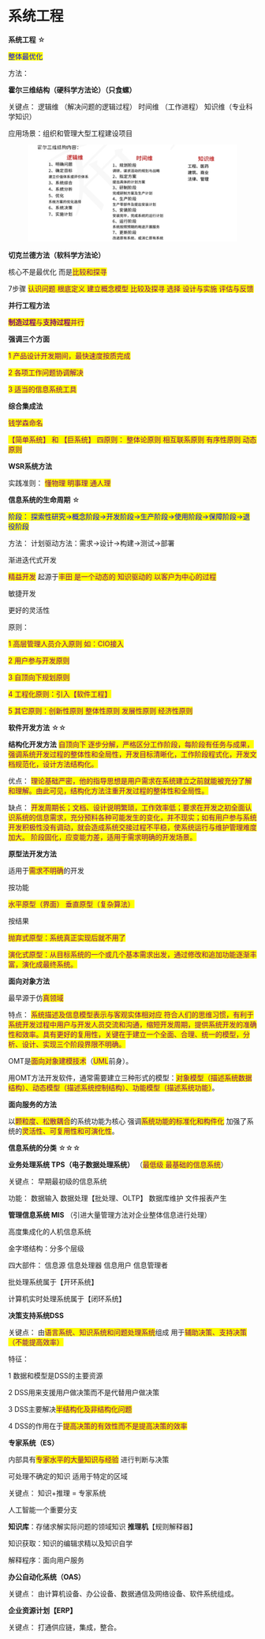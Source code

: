 # 系统工程

**系统工程** ☆&#x20;

<mark style="color:blue;">整体最优化</mark>

方法：

**霍尔三维结构（硬科学方法论）（只食螺）**

&#x20;关键点： 逻辑维 （解决问题的逻辑过程） 时间维 （工作进程） 知识维（专业科学知识）

应用场景：组织和管理大型工程建设项目

<figure><img src="../.gitbook/assets/1.png" alt=""><figcaption></figcaption></figure>

**切克兰德方法（软科学方法论）**&#x20;

核心不是最优化 而是<mark style="color:purple;">比较和探寻</mark>

7步骤 <mark style="color:purple;">认识问题 根底定义 建立概念模型 比较及探寻 选择 设计与实施 评估与反馈</mark>

**并行工程方法**&#x20;

<mark style="color:purple;">**制造过程**</mark><mark style="color:purple;">与</mark><mark style="color:purple;">**支持过程**</mark><mark style="color:purple;">并行</mark>&#x20;

**强调三个方面**&#x20;

<mark style="color:purple;">1 产品设计开发期间，最快速度按质完成</mark>&#x20;

<mark style="color:purple;">2 各项工作问题协调解决</mark>&#x20;

<mark style="color:purple;">3 适当的信息系统工具</mark>



**综合集成法**&#x20;

<mark style="color:purple;">钱学森命名</mark>&#x20;

<mark style="color:purple;">【简单系统】 和 【巨系统】 四原则： 整体论原则 相互联系原则 有序性原则 动态原则</mark>



**WSR系统方法**&#x20;

实践准则： <mark style="color:purple;">懂物理 明事理 通人理</mark>



**信息系统的生命周期** ☆&#x20;

<mark style="color:blue;">阶段： 探索性研究->概念阶段->开发阶段->生产阶段->使用阶段->保障阶段->退役阶段</mark>

方法： 计划驱动方法：需求->设计->构建->测试->部署&#x20;



渐进迭代式开发&#x20;

<mark style="color:purple;">精益开发</mark> 起源于<mark style="color:purple;">丰田 是一个动态的 知识驱动的 以客户为中心的过程</mark>&#x20;



敏捷开发&#x20;

更好的灵活性

原则：&#x20;

<mark style="color:purple;">1 高层管理人员介入原则 如：CIO接入</mark>&#x20;

<mark style="color:purple;">2 用户参与开发原则</mark>&#x20;

<mark style="color:purple;">3 自顶向下规划原则</mark>&#x20;

<mark style="color:purple;">4 工程化原则：引入【软件工程】</mark>&#x20;

<mark style="color:purple;">5 其它原则：创新性原则 整体性原则 发展性原则 经济性原则</mark>



**软件开发方法** ☆☆&#x20;

**结构化开发方法** <mark style="color:purple;">自顶向下 逐步分解，严格区分工作阶段，每阶段有任务与成果，强调系统开发过程的整体性和全局性，开发目标清晰化，工作阶段程式化，开发文档规范化，设计方法结构化。</mark>

优点： <mark style="color:purple;">理论基础严密，他的指导思想是用户需求在系统建立之前就能被充分了解和理解。由此可见，结构化方法注重开发过程的整体性和全局性。</mark>

缺点： <mark style="color:purple;">开发周期长；文档、设计说明繁琐，工作效率低；要求在开发之初全面认识系统的信息需求，充分预料各种可能发生的变化，并不现实；如有用户参与系统开发积极性没有调动，就会造成系统交接过程不平稳，使系统运行与维护管理难度加大。 阶段固化，应变能力差，适用于需求明确的开发场景。</mark>



**原型法开发方法**&#x20;

适用于<mark style="color:purple;">需求不明确</mark>的开发

按功能&#x20;

<mark style="color:purple;">水平原型（界面） 垂直原型（复杂算法）</mark>

按结果&#x20;

<mark style="color:purple;">抛弃式原型：系统真正实现后就不用了</mark>&#x20;

<mark style="color:purple;">演化式原型：从目标系统的一个或几个基本需求出发，通过修改和追加功能逐渐丰富，演化成最终系统。</mark>



**面向对象方法**&#x20;

最早源于仿<mark style="color:purple;">真领域</mark>&#x20;

特点： <mark style="color:purple;">系统描述及信息模型表示与客观实体相对应 符合人们的思维习惯，有利于系统开发过程中用户与开发人员交流和沟通，缩短开发周期，提供系统开发的准确性和效率。具有更好的复用性，关键在于建立一个全面、合理、统一的模型，分析、设计、实现三个阶段界限不明确。</mark>



OMT是<mark style="color:purple;">面向对象建模技术</mark>（<mark style="color:purple;">UML</mark>前身）。

用OMT方法开发软件，通常需要建立三种形式的模型：<mark style="color:purple;">对象模型（描述系统数据结构）、动态模型（描述系统控制结构）、功能模型（描述系统功能）</mark>。



**面向服务的方法**&#x20;

以<mark style="color:purple;">颗粒度、松散耦合</mark>的系统功能为核心 强调<mark style="color:purple;">系统功能的标准化和构件化</mark> 加强了系统的<mark style="color:purple;">灵活性、可复用性和可演化性</mark>。



**信息系统的分类** ☆☆☆

**业务处理系统 TPS（电子数据处理系统）** （<mark style="color:purple;">最低级 最基础的信息系统</mark>）&#x20;

关键点： 早期最初级的信息系统&#x20;

功能： 数据输入 数据处理【批处理、OLTP】 数据库维护 文件报表产生



**管理信息系统 MIS** （引进大量管理方法对企业整体信息进行处理）&#x20;

高度集成化的人机信息系统

金字塔结构：分多个层级&#x20;

四大部件： 信息源 信息处理器 信息用户 信息管理者&#x20;



批处理系统属于【开环系统】&#x20;

计算机实时处理系统属于【闭环系统】



**决策支持系统DSS**&#x20;

关键点： 由<mark style="color:purple;">语言系统、知识系统和问题处理系统</mark>组成 用于<mark style="color:purple;">辅助决策、支持决策（不能提高效率）</mark>&#x20;

特征：

&#x20;1 数据和模型是DSS的主要资源&#x20;

2 DSS用来支援用户做决策而不是代替用户做决策

&#x20;3 DSS主要解决<mark style="color:purple;">半结构化及非结构化问题</mark>&#x20;

4 DSS的作用在于<mark style="color:purple;">提高决策的有效性而不是提高决策的效率</mark>



**专家系统（ES）**&#x20;

内部具有<mark style="color:purple;">专家水平的大量知识与经验</mark> 进行判断与决策&#x20;

可处理不确定的知识 适用于特定的区域&#x20;

关键点： 知识+推理 = 专家系统&#x20;

人工智能一个重要分支

**知识库**：存储求解实际问题的领域知识 **推理机**【规则解释器】&#x20;

知识获取：知识的编辑求精以及知识自学&#x20;

解释程序：面向用户服务



**办公自动化系统（OAS）**&#x20;

关键点： 由计算机设备、办公设备、数据通信及网络设备、软件系统组成。



**企业资源计划【ERP】**&#x20;

关键点： 打通供应链，集成，整合。
